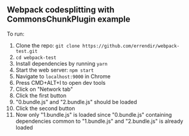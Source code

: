 ## Webpack codesplitting with CommonsChunkPlugin example

To run:
1. Clone the repo: `git clone https://github.com/errendir/webpack-test.git`
2. `cd webpack-test`
3. Install dependencies by running `yarn`
4. Start the web server: `npm start`
5. Navigate to `localhost:9000` in Chrome
6. Press CMD+ALT+I to open dev tools
7. Click on "Network tab"
8. Click the first button
9. "0.bundle.js" and "2.bundle.js" should be loaded
10. Click the second button
11. Now only "1.bundle.js" is loaded since "0.bundle.js" containing dependencies common to "1.bundle.js" and "2.bundle.js" is already loaded